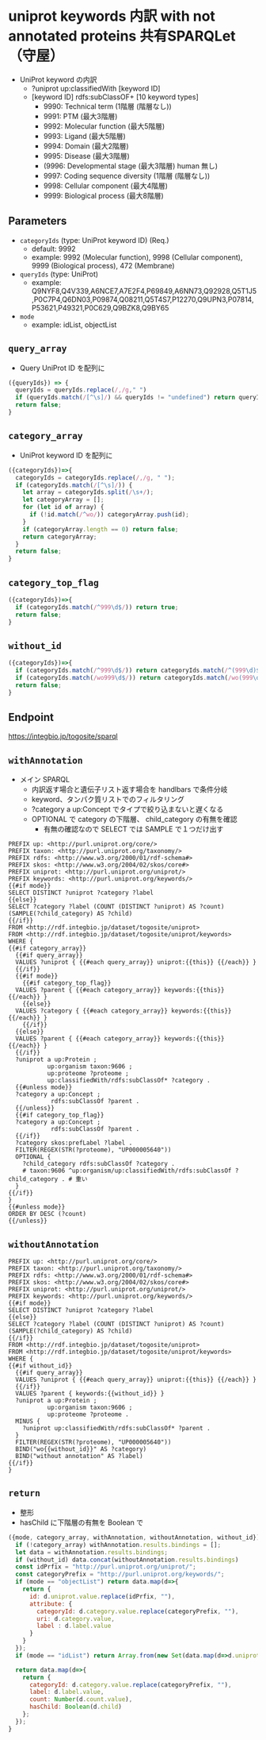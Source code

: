 # uniprot keywords 内訳 with not annotated proteins 共有SPARQLet（守屋）

* UniProt keyword の内訳
  * ?uniprot up:classifiedWith [keyword ID]
  * [keyword ID] rdfs:subClassOF+ [10 keyword types]
    * 9990: Technical term (1階層 (階層なし))
    * 9991: PTM (最大3階層)
    * 9992: Molecular function (最大5階層)
    * 9993: Ligand (最大5階層)
    * 9994: Domain (最大2階層)
    * 9995: Disease (最大3階層)
    * (9996: Developmental stage (最大3階層) human 無し)
    * 9997: Coding sequence diversity (1階層 (階層なし))
    * 9998: Cellular component (最大4階層)
    * 9999: Biological process (最大8階層)

## Parameters

* `categoryIds` (type: UniProt keyword ID) (Req.)
  * default: 9992
  * example: 9992 (Molecular function), 9998 (Cellular component), 9999 (Biological process), 472 (Membrane)
* `queryIds` (type: UniProt)
  * example: Q9NYF8,Q4V339,A6NCE7,A7E2F4,P69849,A6NN73,Q92928,Q5T1J5,P0C7P4,Q6DN03,P09874,Q08211,Q5T4S7,P12270,Q9UPN3,P07814,P53621,P49321,P0C629,Q9BZK8,Q9BY65
* `mode`
  * example: idList, objectList

## `query_array`
- Query UniProt ID を配列に
```javascript
({queryIds}) => {
  queryIds = queryIds.replace(/,/g," ")
  if (queryIds.match(/[^\s]/) && queryIds != "undefined") return queryIds.split(/\s+/);
  return false;
}
```

## `category_array`
- UniProt keyword ID を配列に
```javascript
({categoryIds})=>{
  categoryIds = categoryIds.replace(/,/g, " ");
  if (categoryIds.match(/[^\s]/)) {
    let array = categoryIds.split(/\s+/);
    let categoryArray = [];
    for (let id of array) {
      if (!id.match(/^wo/)) categoryArray.push(id);
    }
    if (categoryArray.length == 0) return false;
    return categoryArray;
  } 
  return false;
}
```

## `category_top_flag`
```javascript
({categoryIds})=>{
  if (categoryIds.match(/^999\d$/)) return true;
  return false;
}
```

## `without_id`
```javascript
({categoryIds})=>{
  if (categoryIds.match(/^999\d$/)) return categoryIds.match(/^(999\d)$/)[1];
  if (categoryIds.match(/wo999\d$/)) return categoryIds.match(/wo(999\d)/)[1];
  return false;
}
```

## Endpoint
https://integbio.jp/togosite/sparql

## `withAnnotation`
- メイン SPARQL
  - 内訳返す場合と遺伝子リスト返す場合を handlbars で条件分岐
  - keyword、タンパク質リストでのフィルタリング
  - ?category a up:Concept でタイプで絞り込まないと遅くなる
  - OPTIONAL で category の下階層、 child_category の有無を確認
    - 有無の確認なので SELECT では SAMPLE で１つだけ出す
```sparql
PREFIX up: <http://purl.uniprot.org/core/>
PREFIX taxon: <http://purl.uniprot.org/taxonomy/>
PREFIX rdfs: <http://www.w3.org/2000/01/rdf-schema#>
PREFIX skos: <http://www.w3.org/2004/02/skos/core#>
PREFIX uniprot: <http://purl.uniprot.org/uniprot/>
PREFIX keywords: <http://purl.uniprot.org/keywords/>
{{#if mode}}
SELECT DISTINCT ?uniprot ?category ?label
{{else}}
SELECT ?category ?label (COUNT (DISTINCT ?uniprot) AS ?count) (SAMPLE(?child_category) AS ?child)
{{/if}}
FROM <http://rdf.integbio.jp/dataset/togosite/uniprot>
FROM <http://rdf.integbio.jp/dataset/togosite/uniprot/keywords>
WHERE {
{{#if category_array}}
  {{#if query_array}}
  VALUES ?uniprot { {{#each query_array}} uniprot:{{this}} {{/each}} }
  {{/if}}
  {{#if mode}}
    {{#if category_top_flag}}
  VALUES ?parent { {{#each category_array}} keywords:{{this}} {{/each}} }
    {{else}}
  VALUES ?category { {{#each category_array}} keywords:{{this}} {{/each}} }   
    {{/if}}
  {{else}}
  VALUES ?parent { {{#each category_array}} keywords:{{this}} {{/each}} }
  {{/if}}
  ?uniprot a up:Protein ;
           up:organism taxon:9606 ;
           up:proteome ?proteome ;
           up:classifiedWith/rdfs:subClassOf* ?category .
  {{#unless mode}}
  ?category a up:Concept ;
            rdfs:subClassOf ?parent .
  {{/unless}}
  {{#if category_top_flag}}
  ?category a up:Concept ;
            rdfs:subClassOf ?parent .
  {{/if}}
  ?category skos:prefLabel ?label .
  FILTER(REGEX(STR(?proteome), "UP000005640"))
  OPTIONAL {
    ?child_category rdfs:subClassOf ?category .
    # taxon:9606 ^up:organism/up:classifiedWith/rdfs:subClassOf ?child_category . # 重い
  }
{{/if}}
}
{{#unless mode}}
ORDER BY DESC (?count)
{{/unless}}
```

## `withoutAnnotation`
```sparql
PREFIX up: <http://purl.uniprot.org/core/>
PREFIX taxon: <http://purl.uniprot.org/taxonomy/>
PREFIX rdfs: <http://www.w3.org/2000/01/rdf-schema#>
PREFIX skos: <http://www.w3.org/2004/02/skos/core#>
PREFIX uniprot: <http://purl.uniprot.org/uniprot/>
PREFIX keywords: <http://purl.uniprot.org/keywords/>
{{#if mode}}
SELECT DISTINCT ?uniprot ?category ?label
{{else}}
SELECT ?category ?label (COUNT (DISTINCT ?uniprot) AS ?count) (SAMPLE(?child_category) AS ?child)
{{/if}}
FROM <http://rdf.integbio.jp/dataset/togosite/uniprot>
FROM <http://rdf.integbio.jp/dataset/togosite/uniprot/keywords>
WHERE {
{{#if without_id}}
  {{#if query_array}}
  VALUES ?uniprot { {{#each query_array}} uniprot:{{this}} {{/each}} }
  {{/if}}
  VALUES ?parent { keywords:{{without_id}} }
  ?uniprot a up:Protein ;
           up:organism taxon:9606 ;
           up:proteome ?proteome .
  MINUS {
    ?uniprot up:classifiedWith/rdfs:subClassOf* ?parent .
  }
  FILTER(REGEX(STR(?proteome), "UP000005640"))
  BIND("wo{{without_id}}" AS ?category)
  BIND("without annotation" AS ?label)
{{/if}}
}
```

## `return`
- 整形
- hasChild に下階層の有無を Boolean で
```javascript
({mode, category_array, withAnnotation, withoutAnnotation, without_id})=>{
  if (!category_array) withAnnotation.results.bindings = [];
  let data = withAnnotation.results.bindings;
  if (without_id) data.concat(withoutAnnotation.results.bindings)
  const idPrfix = "http://purl.uniprot.org/uniprot/";
  const categoryPrefix = "http://purl.uniprot.org/keywords/";
  if (mode == "objectList") return data.map(d=>{
    return {
      id: d.uniprot.value.replace(idPrfix, ""), 
      attribute: {
        categoryId: d.category.value.replace(categoryPrefix, ""), 
        uri: d.category.value,
        label : d.label.value
      }
    }
  });
  if (mode == "idList") return Array.from(new Set(data.map(d=>d.uniprot.value.replace(idPrfix, "")))); // unique

  return data.map(d=>{ 
    return {
      categoryId: d.category.value.replace(categoryPrefix, ""), 
      label: d.label.value,
      count: Number(d.count.value),
      hasChild: Boolean(d.child)
    };
  });	
}
```